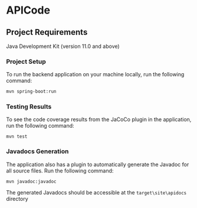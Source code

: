 # APICode

## Project Requirements

Java Development Kit (version 11.0 and above)

### Project Setup

To run the backend application on your machine locally, run the following command:

```bash
mvn spring-boot:run
```

### Testing Results

To see the code coverage results from the JaCoCo plugin in the application, run the following command:

```
mvn test
```

### Javadocs Generation

The application also has a plugin to automatically generate the Javadoc for all source files. Run the following command:

```
mvn javadoc:javadoc
```

The generated Javadocs should be accessible at the `target\site\apidocs` directory
